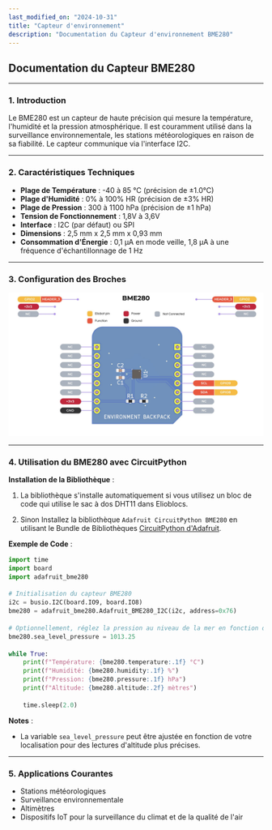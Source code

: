 ```yaml
---
last_modified_on: "2024-10-31"
title: "Capteur d'environnement"
description: "Documentation du Capteur d'environnement BME280"
---
```


## Documentation du Capteur BME280

---

### 1. **Introduction**

Le BME280 est un capteur de haute précision qui mesure la température, l'humidité et la pression atmosphérique.
Il est couramment utilisé dans la surveillance environnementale, les stations météorologiques en raison de sa fiabilité.
Le capteur communique via l'interface I2C.

---

### 2. **Caractéristiques Techniques**

- **Plage de Température** : -40 à 85 °C (précision de ±1.0°C)
- **Plage d'Humidité** : 0% à 100% HR (précision de ±3% HR)
- **Plage de Pression** : 300 à 1100 hPa (précision de ±1 hPa)
- **Tension de Fonctionnement** : 1,8V à 3,6V
- **Interface** : I2C (par défaut) ou SPI
- **Dimensions** : 2,5 mm x 2,5 mm x 0,93 mm
- **Consommation d'Énergie** : 0,1 µA en mode veille, 1,8 µA à une fréquence d'échantillonnage de 1 Hz

---

### 3. **Configuration des Broches**

![BME280 Brochage](../../static/img/backpacks/bme280_pinout.jpg)

---

### 4. **Utilisation du BME280 avec CircuitPython**

**Installation de la Bibliothèque** :

1. La bibliothèque s'installe automatiquement si vous utilisez un bloc de code qui utilise le sac à dos DHT11 dans Elioblocs.

2. Sinon Installez la bibliothèque `Adafruit CircuitPython BME280` en utilisant le Bundle de Bibliothèques [CircuitPython d'Adafruit](https://circuitpython.org/libraries).

**Exemple de Code** :

```python
import time
import board
import adafruit_bme280

# Initialisation du capteur BME280
i2c = busio.I2C(board.IO9, board.IO8)
bme280 = adafruit_bme280.Adafruit_BME280_I2C(i2c, address=0x76)

# Optionnellement, réglez la pression au niveau de la mer en fonction de votre localisation
bme280.sea_level_pressure = 1013.25

while True:
    print(f"Température: {bme280.temperature:.1f} °C")
    print(f"Humidité: {bme280.humidity:.1f} %")
    print(f"Pression: {bme280.pressure:.1f} hPa")
    print(f"Altitude: {bme280.altitude:.2f} mètres")

    time.sleep(2.0)
```

**Notes** :

- La variable `sea_level_pressure` peut être ajustée en fonction de votre localisation pour des lectures d'altitude plus précises.

---

### 5. **Applications Courantes**

- Stations météorologiques
- Surveillance environnementale
- Altimètres
- Dispositifs IoT pour la surveillance du climat et de la qualité de l'air